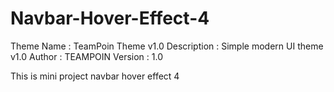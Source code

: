 # Navbar-Hover-Effect-4

Theme Name : TeamPoin Theme v1.0
Description : Simple modern UI theme v1.0
Author : TEAMPOIN
Version : 1.0

This is mini project navbar hover effect 4
